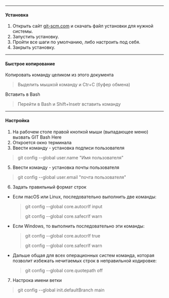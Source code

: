 ***
#### Установка
1. Открыть сайт [git-scm.com](https://git-scm.com/) и скачать файл установки для нужной системы.
2. Запустить установку.
3. Пройти все шаги по умолчанию, либо настроить под себя.
4. Закрыть установку.
***
#### Быстрое копирование
Копировать команду целиком из этого документа
>  Выделить мышкой команду и Ctr+C (буфер обмена)
> 
Вставить в Bash
> Перейти в Bash и Shift+Insetr вставить команду

***
#### Настройка
1.  На рабочем столе правой кнопкой мыши (выпадающее меню) вызвать GIT Bash Here
2.  Откроется окно терминала
3.  Ввести команду   - установка подписи пользователя
>  git config --global user.name "Имя пользователя"
5.  Ввести команду  -  установка почты пользователя
>  git config --global user.email "почта пользователя"
6.  Задать правильный формат строк
   
*   Если macOS или Linux, последовательно выполнить две команды: 
      >  git config --global core.autocrlf input
      > 
      >  git config --global core.safecrlf warn

*   Если Windows, то выполнить последовательно эти команды: 
      >git config --global core.autocrlf true
      > 
      >git config --global core.safecrlf warn

*   Дальше общая для всех операционных систем команда, которая позволит избежать нечитаемых строк в неправильной кодировке:
      >  git config --global core.quotepath off

7. Настрока имени ветки
>  git config --global init.defaultBranch main
